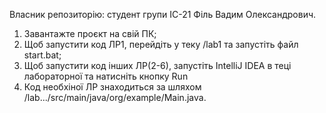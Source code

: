 Власник репозиторію: студент групи ІС-21 Філь Вадим Олександрович.
1. Завантажте проєкт на свій ПК;
2. Щоб запустити код ЛР1, перейдіть у теку  /lab1 та запустіть файл start.bat;
3. Щоб запустити код інших ЛР(2-6), запустіть IntelliJ IDEA в теці лабораторної та натисніть кнопку Run 
4. Код необхіної ЛР знаходиться за шляхом /lab.../src/main/java/org/example/Main.java.

